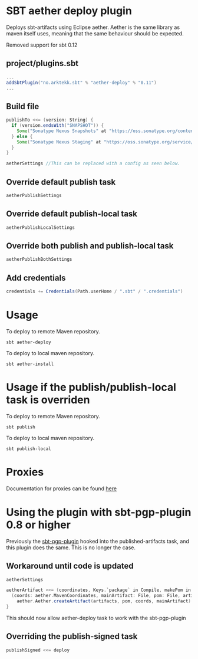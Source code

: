 # SBT aether deploy plugin
Deploys sbt-artifacts using Eclipse aether. 
Aether is the same library as maven itself uses, meaning that the same behaviour should be expected.

Removed support for sbt 0.12

## project/plugins.sbt

```scala
...
addSbtPlugin("no.arktekk.sbt" % "aether-deploy" % "0.11")
...
```


## Build file
  
```scala
publishTo <<= (version: String) {
  if (version.endsWith("SNAPSHOT")) {
    Some("Sonatype Nexus Snapshots" at "https://oss.sonatype.org/content/repositories/snapshots")
  } else {
    Some("Sonatype Nexus Staging" at "https://oss.sonatype.org/service/local/staging/deploy/maven2")
  }
}

aetherSettings //This can be replaced with a config as seen below.
```


## Override default publish task

```scala
aetherPublishSettings
```

## Override default publish-local task

```scala
aetherPublishLocalSettings
```

## Override both publish and publish-local task
```scala
aetherPublishBothSettings
```

## Add credentials

```scala
credentials += Credentials(Path.userHome / ".sbt" / ".credentials")
```

# Usage

To deploy to remote Maven repository.

    sbt aether-deploy

To deploy to local maven repository.

    sbt aether-install

# Usage if the publish/publish-local task is overriden

To deploy to remote Maven repository.

    sbt publish

To deploy to local maven repository.

    sbt publish-local

# Proxies

Documentation for proxies can be found [here](http://docs.oracle.com/javase/6/docs/technotes/guides/net/proxies.html)

# Using the plugin with sbt-pgp-plugin 0.8 or higher

Previously the [sbt-pgp-plugin](https://github.com/sbt/sbt-pgp) hooked into the published-artifacts task, 
and this plugin does the same. This is no longer the case.

## Workaround until code is updated

```scala
aetherSettings

aetherArtifact <<= (coordinates, Keys.`package` in Compile, makePom in Compile, com.typesafe.sbt.pgp.PgpKeys.signedArtifacts in Compile) map {
  (coords: aether.MavenCoordinates, mainArtifact: File, pom: File, artifacts: Map[Artifact, File]) =>
    aether.Aether.createArtifact(artifacts, pom, coords, mainArtifact)
}
```

This should now allow aether-deploy task to work with the sbt-pgp-plugin

## Overriding the publish-signed task

```scala
publishSigned <<= deploy
```
